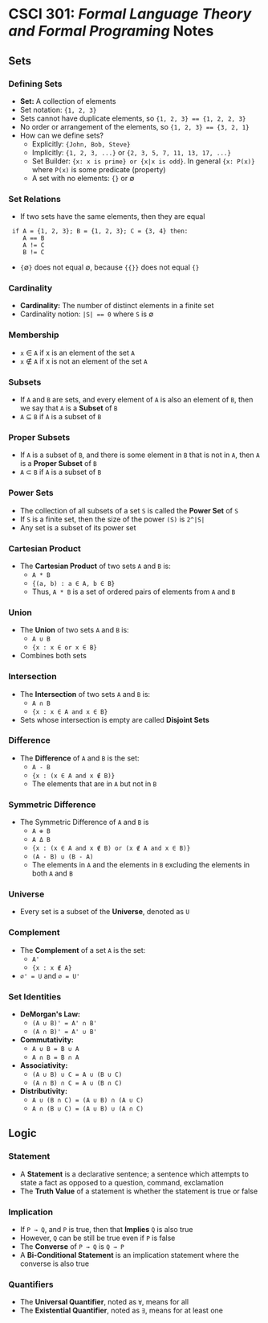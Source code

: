 # CSCI 301: *Formal Language Theory and Formal Programing* Notes 

## Sets

### Defining Sets
* **Set:** A collection of elements
* Set notation: `{1, 2, 3}`
* Sets cannot have duplicate elements, so `{1, 2, 3} == {1, 2, 2, 3}`
* No order or arrangement of the elements, so `{1, 2, 3} == {3, 2, 1}`
* How can we define sets?
    * Explicitly: `{John, Bob, Steve}`
    * Implicitly: `{1, 2, 3, ...}` or `{2, 3, 5, 7, 11, 13, 17, ...}`
    * Set Builder: `{x: x is prime} or {x|x is odd}`.
    In general `{x: P(x)}` where `P(x)` is some predicate (property)
    * A set with no elements: `{}` or &empty;


### Set Relations

* If two sets have the same elements, then they are equal

```
 if A = {1, 2, 3}; B = {1, 2, 3}; C = {3, 4} then:
    A == B
    A != C
    B != C
```

* `{`&empty;`}` does not equal &empty;, because `{{}}` does not equal `{}`

### Cardinality
* **Cardinality:** The number of distinct elements in a finite set 
* Cardinality notion: `|S| == 0` where `S` is &empty;  

### Membership 
* `x` &isin; `A` if x is an element of the set `A`
* `x` &notin; `A` if x is not an element of the set `A`

### Subsets
* If `A` and `B` are sets, and every element of `A` is also an element of `B`, then we say that `A` is a **Subset** of `B`
*  `A` &sube; `B` if `A` is a subset of `B` 


### Proper Subsets
* If `A` is a subset of `B`, and there is some element in `B` that is not in `A`, then `A` is a **Proper Subset** of `B`
* `A` &sub; `B` if `A` is a subset of `B`

### Power Sets
* The collection of all subsets of a set `S` is called the **Power Set** of `S`
* If `S` is a finite set, then the size of the power `(S)` is `2^|S|`
* Any set is a subset of its power set

### Cartesian Product
* The **Cartesian Product** of two sets `A` and `B` is:
    * `A * B` 
    * `{(a, b) : a ∈ A, b ∈ B}`
    * Thus, `A * B` is a set of ordered pairs of elements from `A` and `B`

### Union 
* The **Union** of two sets `A` and `B` is:
    * `A ∪ B` 
    * `{x : x ∈ or x ∈ B}`
* Combines both sets

### Intersection
* The **Intersection** of two sets `A` and `B` is:
   * `A ∩ B` 
   * `{x : x ∈ A and x ∈ B}`
* Sets whose intersection is empty are called **Disjoint Sets**


### Difference 
* The **Difference** of `A` and `B` is the set:
    * `A - B` 
    * `{x : (x ∈ A and x ∉ B)}`
    * The elements that are in `A` but not in `B`

### Symmetric Difference
* The Symmetric Difference of `A` and `B` is 
    * `A ⊕ B`
    * `A Δ B`
    * `{x : (x ∈ A and x ∉ B) or (x ∉ A and x ∈ B)}`
    * `(A - B) ∪ (B - A)`
    * The elements in `A` and the elements in `B` excluding the elements in both `A` and `B`

### Universe
* Every set is a subset of the **Universe**, denoted as `U`

### Complement
* The **Complement** of a set `A` is the set:
    * `A'`
    * `{x : x ∉ A}`
* `∅' = U` and `∅ = U'`

### Set Identities
* **DeMorgan's Law:**
    * `(A ∪ B)' = A' ∩ B'`
    * `(A ∩ B)' = A' ∪ B'`
* **Commutativity:**
    * `A ∪ B = B ∪ A`
    * `A ∩ B = B ∩ A`
* **Associativity:**
    * `(A ∪ B) ∪ C = A ∪ (B ∪ C)`
    * `(A ∩ B) ∩ C = A ∪ (B ∩ C)`
* **Distributivity:**
    * `A ∪ (B ∩ C) = (A ∪ B) ∩ (A ∪ C)`
    * `A ∩ (B ∪ C) = (A ∪ B) ∪ (A ∩ C)`

## Logic

### Statement
* A **Statement** is a declarative sentence; a sentence which attempts to state a fact as opposed to a question, command, exclamation 
* The **Truth Value** of a statement is whether the statement is true or false

### Implication
* If `P → Q`, and `P` is true, then that **Implies** `Q` is also true
* However, `Q` can be still be true even if `P` is false
* The **Converse** of `P → Q` is `Q → P`
* A **Bi-Conditional Statement** is an implication statement where the converse is also true

### Quantifiers

* The **Universal Quantifier**, noted as `∀`, means for all
* The **Existential Quantifier**, noted as `∃`, means for at least one 

